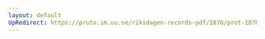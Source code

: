 ```yaml
---
layout: default
UpRedirect: https://pruto.im.uu.se/riksdagen-records-pdf/1876/prot-1876--fk--001/prot-1876--fk--001_003.pdf
---
```

